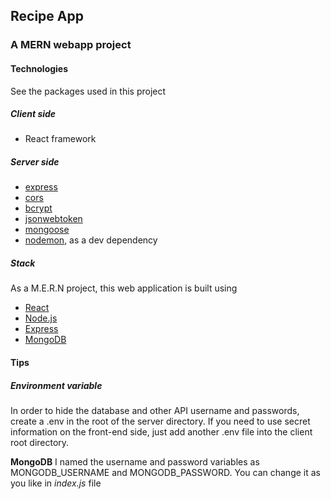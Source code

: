 ## Recipe App ##
### A MERN webapp project ###

#### Technologies ####

See the packages used in this project

##### Client side #####

* React framework

##### Server side #####

* [express](https://www.npmjs.com/package/express)
* [cors](https://www.npmjs.com/package/cors)
* [bcrypt](https://www.npmjs.com/package/bcrypt)
* [jsonwebtoken](https://www.npmjs.com/package/jsonwebtoken)
* [mongoose](https://www.npmjs.com/package/mongoose)
* [nodemon](https://www.npmjs.com/package/nodemon), as a dev dependency

##### Stack #####

As a M.E.R.N project, this web application is built using

* [React](https://react.dev/)
* [Node.js](https://nodejs.org/en)
* [Express](https://expressjs.com/)
* [MongoDB](https://www.mongodb.com/)

#### Tips ####

##### Environment variable #####

In order to hide the database and other API username and passwords, create a .env in the root of the server directory. If you need to use secret information on the front-end side, just add another .env file into the client root directory.

__MongoDB__
I named the username and password variables as MONGODB_USERNAME and MONGODB_PASSWORD. You can change it as you like in _index.js_ file